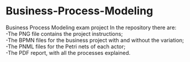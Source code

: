 # Business-Process-Modeling
Business Process Modeling exam project
In the repository there are:<br>
-The PNG file contains the project instructions;<br>
-The BPMN files for the business project with and without the variation;<br>
-The PNML files for the Petri nets of each actor;<br>
-The PDF report, with all the processes explained.

